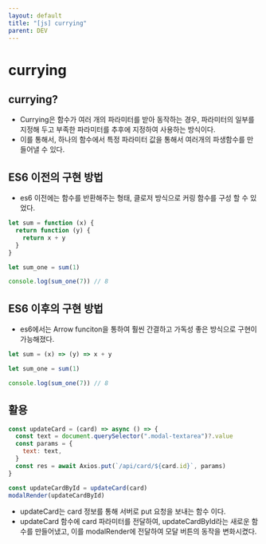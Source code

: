 ```yaml
---
layout: default
title: "[js] currying"
parent: DEV
---
```


# currying

## currying?

- Currying은 함수가 여러 개의 파라미터를 받아 동작하는 경우, 파라미터의 일부를 지정해 두고 부족한 파라미터를 추후에 지정하여 사용하는 방식이다.
- 이를 통해서, 하나의 함수에서 특정 파라미터 값을 통해서 여러개의 파생함수를 만들어낼 수 있다.

## ES6 이전의 구현 방법

- es6 이전에는 함수를 반환해주는 형태, 클로저 방식으로 커링 함수를 구성 할 수 있었다.

```jsx
let sum = function (x) {
  return function (y) {
    return x + y
  }
}

let sum_one = sum(1)

console.log(sum_one(7)) // 8
```

## ES6 이후의 구현 방법

- es6에서는 Arrow funciton을 통하여 훨씬 간결하고 가독성 좋은 방식으로 구현이 가능해졌다.

```jsx
let sum = (x) => (y) => x + y

let sum_one = sum(1)

console.log(sum_one(7)) // 8
```

## 활용

```jsx
const updateCard = (card) => async () => {
  const text = document.querySelector(".modal-textarea")?.value
  const params = {
    text: text,
  }
  const res = await Axios.put(`/api/card/${card.id}`, params)
}

const updateCardById = updateCard(card)
modalRender(updateCardById)
```

- updateCard는 card 정보를 통해 서버로 put 요청을 보내는 함수 이다.
- updateCard 함수에 card 파라미터를 전달하여, updateCardById라는 새로운 함수를 만들어냈고,
  이를 modalRender에 전달하여 모달 버튼의 동작을 변화시켰다.
